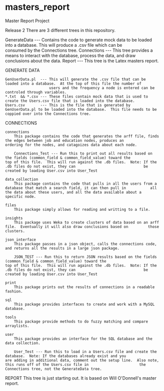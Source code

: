 masters_report
==============

Master Report Project

Release 2
There are 3 different trees in this repository.

GenerateData --- Contains the code to generate mock data to be loaded into a database.  This will produce a .csv file which can be   
                  consumed by the Connections tree.
Connections  --- This tree provides a means to interact with the database, process the data, and draw conclusions about the data.
Report       --- This tree is the Latex masters report.



GENERATE DATA

    GenUserData.pl  --- This will generate the .csv file that can be loaded into a database.  At the top of this file the number of   
                        users and the frequency a node is entered can be controled through variables. 
    *.txt  && *.csv --- These files contain mock data that is used to create the Users.csv file that is loaded into the database.
    Users.csv       --- This is the file that is generated by GenUserData.pl to be loaded into the database.  This file needs to be                         coppied over into the Connections tree.
    
    
CONNECTIONS

    connections
        This package contains the code that generates the arff file, finds the edges between job and education nodes, produces an           ordering for the nodes, and catagoizes data about each node.
        
        Connections_Test --- Run this to print out all results based on the fields (common_field & common_field_value) toward the                                 top of this file.  This will run against the .db files.  Note: If the .db files do not exist, they can                               be created by loading User.csv into User_Test
        
    data_collection
        This package contains the code that pulls in all the users from a database that match a search field, it can then pull in           all the data about these users, and all the data available about a specific node.
        
    files
        This package simply allows for reading and writting to a file.
        
    insights
        This package uses Weka to create clusters of data based on an arff file.  Eventually it will also draw conclusions based on         those clusters.
        
    json_interface
        This package passes in a json object, calls the connections code, and returns all the results in a large json package.
        
        JSON_TEST --- Run this to return JSON results based on the fields (common_field & common_field_value) toward the                                  top of this file.  This will run against the .db files.  Note: If the .db files do not exist, they can                               be created by loading User.csv into User_Test
        
    print
        This package prints out the results of connections in a readable fashion.
        
    sql
        This package provides interfaces to create and work with a MySQL database.
        
    tools
        This package provide methods to do fuzzy matching and compare arraylists.
        
    user
        This package provides an interface for the SQL database and the data collection.
        
        User_Test --- Run this to load in a Users.csv file and create the database.  Note: If the databases already exist and you                         are adding in additional data, comment out the setup line.  Also note, this runs off of the Users.csv file in                       the Connections tree, not the GenerateData tree.
        
  REPORT
     This tree is just starting out.  It is based on Will O'Donnell's master report.
